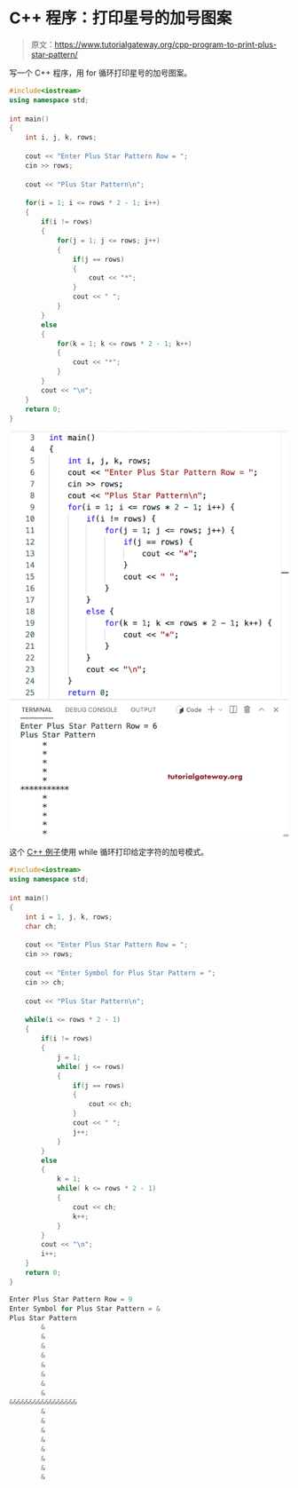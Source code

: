 # C++ 程序：打印星号的加号图案

> 原文：<https://www.tutorialgateway.org/cpp-program-to-print-plus-star-pattern/>

写一个 C++ 程序，用 for 循环打印星号的加号图案。

```cpp
#include<iostream>
using namespace std;

int main()
{
	int i, j, k, rows;

    cout << "Enter Plus Star Pattern Row = ";
    cin >> rows;

    cout << "Plus Star Pattern\n"; 

    for(i = 1; i <= rows * 2 - 1; i++)
    {
        if(i != rows)
        {
            for(j = 1; j <= rows; j++)
            {
                if(j == rows)
                {
                    cout << "*";
                }
                cout << " ";
            }
        }
        else
        {
            for(k = 1; k <= rows * 2 - 1; k++)
            {
                cout << "*";
            }
        }
        cout << "\n";
    }	
 	return 0;
}
```

![C++ Program to Print Plus Star Pattern](img/0943772871c890afec5ef8743789302f.png)

这个 [C++ 例子](https://www.tutorialgateway.org/cpp-programs/)使用 while 循环打印给定字符的加号模式。

```cpp
#include<iostream>
using namespace std;

int main()
{
	int i = 1, j, k, rows;
    char ch;

    cout << "Enter Plus Star Pattern Row = ";
    cin >> rows;

    cout << "Enter Symbol for Plus Star Pattern = ";
    cin >> ch;

    cout << "Plus Star Pattern\n"; 

    while(i <= rows * 2 - 1)
    {
        if(i != rows)
        {
            j = 1;
            while( j <= rows)
            {
                if(j == rows)
                {
                    cout << ch;
                }
                cout << " ";
                j++;
            }
        }
        else
        {
            k = 1;
            while( k <= rows * 2 - 1)
            {
                cout << ch;
                k++;
            }
        }
        cout << "\n";
        i++;
    }	
 	return 0;
}
```

```cpp
Enter Plus Star Pattern Row = 9
Enter Symbol for Plus Star Pattern = &
Plus Star Pattern
        & 
        & 
        & 
        & 
        & 
        & 
        & 
        & 
&&&&&&&&&&&&&&&&&
        & 
        & 
        & 
        & 
        & 
        & 
        & 
        & 
```